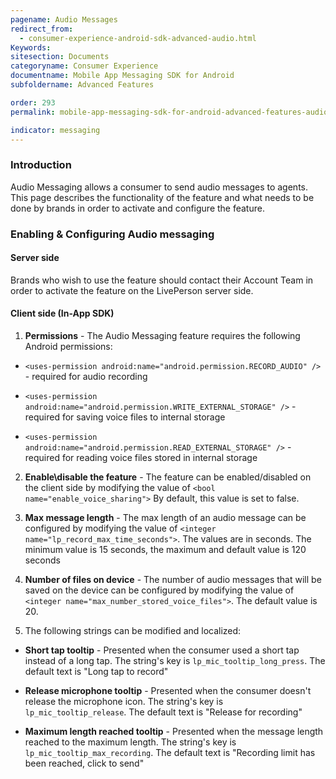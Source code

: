 ```yaml
---
pagename: Audio Messages
redirect_from:
  - consumer-experience-android-sdk-advanced-audio.html
Keywords:
sitesection: Documents
categoryname: Consumer Experience
documentname: Mobile App Messaging SDK for Android
subfoldername: Advanced Features

order: 293
permalink: mobile-app-messaging-sdk-for-android-advanced-features-audio-messages.html

indicator: messaging
---
```


### Introduction

Audio Messaging allows a consumer to send audio messages to agents. This page describes the functionality of the feature and what needs to be done by brands in order to activate and configure the feature.

### Enabling & Configuring Audio messaging

#### Server side
Brands who wish to use the feature should contact their Account Team in order to activate the feature on the LivePerson server side.

#### Client side (In-App SDK)

1. **Permissions** - The Audio Messaging feature requires the following Android permissions:

 * ```<uses-permission android:name="android.permission.RECORD_AUDIO" />``` - required for audio recording

 * ```<uses-permission android:name="android.permission.WRITE_EXTERNAL_STORAGE" />``` - required for saving voice files to internal storage

 * ```<uses-permission android:name="android.permission.READ_EXTERNAL_STORAGE" />``` - required for reading voice files stored in internal storage

2. **Enable\disable the feature** - The feature can be enabled/disabled on the client side by modifying the value of ```<bool name="enable_voice_sharing">```
By default, this value is set to false.

3. **Max message length** - The max length of an audio message can be configured by modifying the value of ```<integer name="lp_record_max_time_seconds">```.
The values are in seconds. The minimum value is 15 seconds, the maximum and default value is 120 seconds

4. **Number of files on device** - The number of audio messages that will be saved on the device can be configured by modifying the value of ```<integer name="max_number_stored_voice_files">```. The default value is 20.

5. The following strings can be modified and localized:

 * **Short tap tooltip** - Presented when the consumer used a short tap instead of a long tap. The string's key is ```lp_mic_tooltip_long_press```. The default text is "Long tap to record"

 * **Release microphone tooltip** - Presented when the consumer doesn't release the microphone icon. The string's key is ```lp_mic_tooltip_release```. The default text is "Release for recording"

 * **Maximum length reached tooltip** - Presented when the message length reached to the maximum length. The string's key is ```lp_mic_tooltip_max_recording```. The default text is "Recording limit has been reached, click to send"
